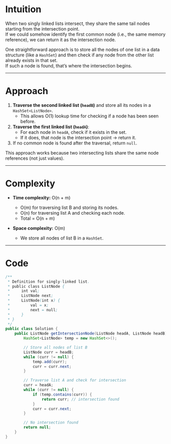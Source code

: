 # Intuition
When two singly linked lists intersect, they share the same tail nodes starting from the intersection point.  
If we could somehow identify the first common node (i.e., the same memory reference), we can return it as the intersection node.  

One straightforward approach is to store all the nodes of one list in a data structure (like a `HashSet`) and then check if any node from the other list already exists in that set.  
If such a node is found, that’s where the intersection begins.

---

# Approach
1. **Traverse the second linked list (`headB`)** and store all its nodes in a `HashSet<ListNode>`.  
   - This allows O(1) lookup time for checking if a node has been seen before.
2. **Traverse the first linked list (`headA`)**:
   - For each node in `headA`, check if it exists in the set.
   - If it does, that node is the intersection point → return it.
3. If no common node is found after the traversal, return `null`.

This approach works because two intersecting lists share the same node references (not just values).

---

# Complexity
- **Time complexity:** O(n + m)  
  - O(m) for traversing list B and storing its nodes.  
  - O(n) for traversing list A and checking each node.  
  - Total = O(n + m)

- **Space complexity:** O(m)  
  - We store all nodes of list B in a `HashSet`.

---

# Code
```java
/**
 * Definition for singly-linked list.
 * public class ListNode {
 *     int val;
 *     ListNode next;
 *     ListNode(int x) {
 *         val = x;
 *         next = null;
 *     }
 * }
 */
public class Solution {
    public ListNode getIntersectionNode(ListNode headA, ListNode headB) {
        HashSet<ListNode> temp = new HashSet<>();

        // Store all nodes of list B
        ListNode curr = headB;
        while (curr != null) {
            temp.add(curr);
            curr = curr.next;
        }

        // Traverse list A and check for intersection
        curr = headA;
        while (curr != null) {
            if (temp.contains(curr)) {
                return curr; // intersection found
            }
            curr = curr.next;
        }

        // No intersection found
        return null;
    }
}
